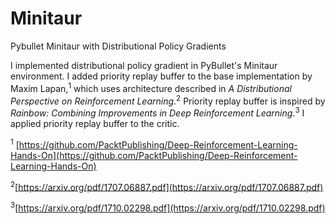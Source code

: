 # Minitaur
Pybullet Minitaur with Distributional Policy Gradients

I implemented distributional policy gradient in PyBullet's Minitaur environment.  I added priority replay buffer to the base implementation by Maxim Lapan,<sup>1</sup> which uses architecture described in *A Distributional Perspective on Reinforcement Learning*.<sup>2</sup>  Priority replay buffer is inspired by *Rainbow: Combining Improvements in Deep Reinforcement Learning*.<sup>3</sup>  I applied priority replay buffer to the critic.

<sup>1</sup> [https://github.com/PacktPublishing/Deep-Reinforcement-Learning-Hands-On](https://github.com/PacktPublishing/Deep-Reinforcement-Learning-Hands-On)

<sup>2</sup>[https://arxiv.org/pdf/1707.06887.pdf](https://arxiv.org/pdf/1707.06887.pdf)

<sup>3</sup>[https://arxiv.org/pdf/1710.02298.pdf](https://arxiv.org/pdf/1710.02298.pdf)
